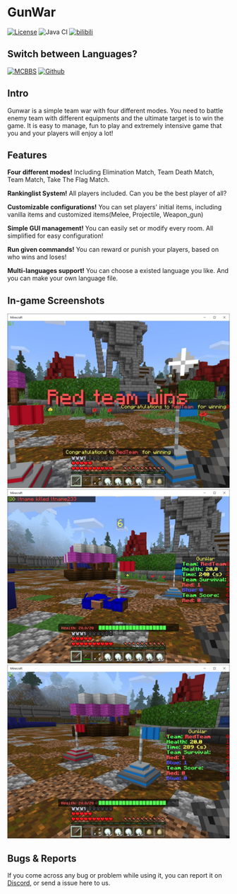 # GunWar  
[![License](https://img.shields.io/badge/License-GPL%20v3-blue.svg)](LICENSE)
![Java CI](https://github.com/lt-name/GunWar_Nukkit/workflows/Java%20CI/badge.svg)
[![bilibili](https://img.shields.io/badge/Link-bilibili-ff69b4)](https://www.bilibili.com/video/BV12A411t7Gr/)

## Switch between Languages?
[![MCBBS](https://img.shields.io/badge/简体中文-100%25-brightgreen)](https://www.mcbbs.net/thread-1041425-1-1.html)
[![Github](https://img.shields.io/badge/English-100%25-brightgreen)](https://www.mcbbs.net/thread-1041425-1-1.html)

## Intro
Gunwar is a simple team war with four different modes. You need to battle enemy team with different equipments and the ultimate target is to win the game. It is easy to manage, fun to play and extremely intensive game that you and your players will enjoy a lot!

## Features

**Four different modes!** Including Elimination Match, Team Death Match, Team Match, Take The Flag Match.

**Rankinglist System!** All players included. Can you be the best player of all?

**Customizable configurations!** You can set players' initial items, including vanilla items and customized items(Melee, Projectile, Weapon_gun)

**Simple GUI management!** You can easily set or modify every room. All simplified for easy configuration!

**Run given commands!** You can reward or punish your players, based on who wins and loses!

**Multi-languages support!** You can choose a existed language you like. And you can make your own language file.

## In-game Screenshots
![](screenshot_01.jpg)
![](screenshot_02.jpg)
![](screenshot_03.jpg)

## Bugs & Reports

If you come across any bug or problem while using it, you can report it on [Discord](https://discord.gg/pJjQDQC), or send a issue here to us.
